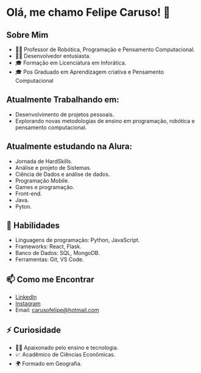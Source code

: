 <!-- Título -->
# Olá, me chamo Felipe Caruso! 👋

## Sobre Mim
- 👨‍🏫 Professor de Robótica, Programação e Pensamento Computacional.
- 👨‍💻 Desenvolvedor entusiasta.
- 🎓 Formação em Licenciatura em Inforática.
- 🎓 Pos Graduado em Aprendizagem criativa e Pensamento Computacional

## Atualmente Trabalhando em:
- Desenvolvimento de projetos pessoais.
- Explorando novas metodologias de ensino em programação, robótica e pensamento computacional.

## Atualmente estudando na Alura:
- Jornada de HardSkills.
- Análise e projeto de Sistemas.
- Ciência de Dados e análise de dados.
- Programação Mobile.
- Games e programação.
- Front-end.
- Java.
- Pyton.

## 💼 Habilidades
- Linguagens de programação: Python, JavaScript.
- Frameworks: React, Flask.
- Banco de Dados: SQL, MongoDB.
- Ferramentas: Git, VS Code.

## 📫 Como me Encontrar
- [LinkedIn](https://www.linkedin.com/in/felipe-carusoo/)
- [Instagram](https://www.instagram.com/felipecarusoo/)
- Email: carusofelipe@hotmail.com

## ⚡ Curiosidade

- 👨‍🏫 Apaixonado pelo ensino e tecnologia.
- 📈 Acadêmico de Ciências Econômicas.
- 🌍 Formado em Geografia.